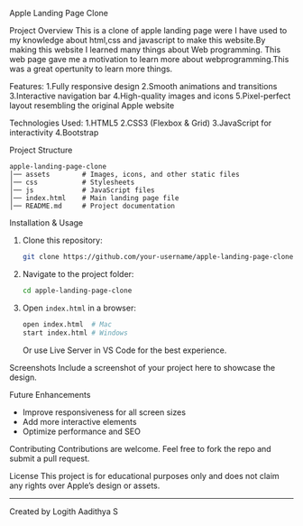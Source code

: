 Apple Landing Page Clone

Project Overview
This is a clone of apple landing page were I have used to my knowledge about html,css and javascript to make this website.By making this website I learned many things about Web programming.
This web page gave me a motivation to learn more about webprogramming.This was a great opertunity to learn more things.

Features:
1.Fully responsive design
2.Smooth animations and transitions
3.Interactive navigation bar
4.High-quality images and icons
5.Pixel-perfect layout resembling the original Apple website

Technologies Used:
1.HTML5
2.CSS3 (Flexbox & Grid)
3.JavaScript for interactivity
4.Bootstrap 


Project Structure
```
apple-landing-page-clone
│── assets        # Images, icons, and other static files
│── css           # Stylesheets
│── js            # JavaScript files
│── index.html    # Main landing page file
│── README.md     # Project documentation
```

Installation & Usage
1. Clone this repository:
   ```sh
   git clone https://github.com/your-username/apple-landing-page-clone.git
   ```
2. Navigate to the project folder:
   ```sh
   cd apple-landing-page-clone
   ```
3. Open `index.html` in a browser:
   ```sh
   open index.html  # Mac
   start index.html # Windows
   ```
   Or use Live Server in VS Code for the best experience.

Screenshots
Include a screenshot of your project here to showcase the design.

Future Enhancements
- Improve responsiveness for all screen sizes
- Add more interactive elements
- Optimize performance and SEO

Contributing
Contributions are welcome. Feel free to fork the repo and submit a pull request.

License
This project is for educational purposes only and does not claim any rights over Apple’s design or assets.

---
Created by Logith Aadithya S

